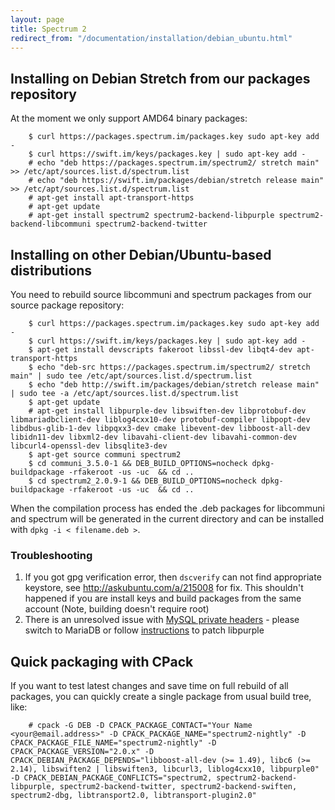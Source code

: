 ```yaml
---
layout: page
title: Spectrum 2
redirect_from: "/documentation/installation/debian_ubuntu.html"
---
```


## Installing on Debian Stretch from our packages repository

At the moment we only support AMD64 binary packages:

        $ curl https://packages.spectrum.im/packages.key sudo apt-key add -
        $ curl https://swift.im/keys/packages.key | sudo apt-key add -
        # echo "deb https://packages.spectrum.im/spectrum2/ stretch main" >> /etc/apt/sources.list.d/spectrum.list
        # echo "deb https://swift.im/packages/debian/stretch release main" >> /etc/apt/sources.list.d/spectrum.list
        # apt-get install apt-transport-https
        # apt-get update 
        # apt-get install spectrum2 spectrum2-backend-libpurple spectrum2-backend-libcommuni spectrum2-backend-twitter


## Installing on other Debian/Ubuntu-based distributions

You need to rebuild source libcommuni and spectrum packages from our source package repository:

        $ curl https://packages.spectrum.im/packages.key sudo apt-key add -
        $ curl https://swift.im/keys/packages.key | sudo apt-key add -
        $ apt-get install devscripts fakeroot libssl-dev libqt4-dev apt-transport-https
        $ echo "deb-src https://packages.spectrum.im/spectrum2/ stretch main" | sudo tee /etc/apt/sources.list.d/spectrum.list
        $ echo "deb http://swift.im/packages/debian/stretch release main" | sudo tee -a /etc/apt/sources.list.d/spectrum.list
        $ apt-get update
        # apt-get install libpurple-dev libswiften-dev libprotobuf-dev libmariadbclient-dev liblog4cxx10-dev protobuf-compiler libpopt-dev libdbus-glib-1-dev libpqxx3-dev cmake libevent-dev libboost-all-dev libidn11-dev libxml2-dev libavahi-client-dev libavahi-common-dev libcurl4-openssl-dev libsqlite3-dev
        $ apt-get source communi spectrum2
        $ cd communi_3.5.0-1 && DEB_BUILD_OPTIONS=nocheck dpkg-buildpackage -rfakeroot -us -uc  && cd ..
        $ cd spectrum2_2.0.9-1 && DEB_BUILD_OPTIONS=nocheck dpkg-buildpackage -rfakeroot -us -uc  && cd ..

When the compilation process has ended the .deb packages for libcommuni and spectrum will be generated in the current directory and can be installed with `dpkg -i < filename.deb >`.

### Troubleshooting
1. If you got gpg verification error, then `dscverify` can not find appropriate keystore, see http://askubuntu.com/a/215008 for fix. This shouldn't happened if you are install keys and build packages from the same account (Note, building doesn't require root)
2. There is an unresolved issue with [MySQL private headers](https://github.com/SpectrumIM/spectrum2/issues/150) - please switch to MariaDB or follow [instructions](https://github.com/SpectrumIM/spectrum2/issues/150#issuecomment-273991724) to patch libpurple

## Quick packaging with CPack

If you want to test latest changes and save time on full rebuild of all packages, you can quickly create a single package from usual build tree, like:

        # cpack -G DEB -D CPACK_PACKAGE_CONTACT="Your Name <your@email.address>" -D CPACK_PACKAGE_NAME="spectrum2-nightly" -D CPACK_PACKAGE_FILE_NAME="spectrum2-nightly" -D CPACK_PACKAGE_VERSION="2.0.x" -D CPACK_DEBIAN_PACKAGE_DEPENDS="libboost-all-dev (>= 1.49), libc6 (>= 2.14), libswiften2 | libswiften3, libcurl3, liblog4cxx10, libpurple0" -D CPACK_DEBIAN_PACKAGE_CONFLICTS="spectrum2, spectrum2-backend-libpurple, spectrum2-backend-twitter, spectrum2-backend-swiften, spectrum2-dbg, libtransport2.0, libtransport-plugin2.0"

